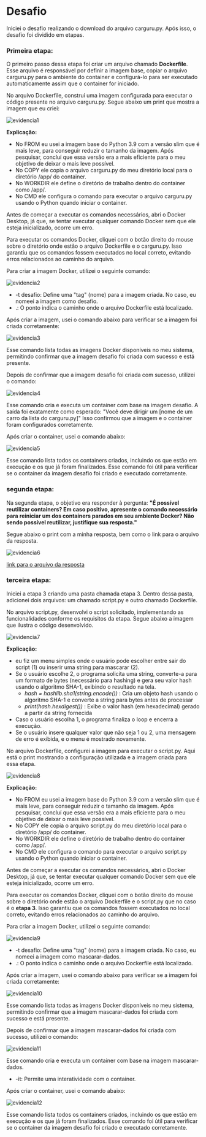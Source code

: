 # Desafio 

Iniciei o desafio realizando o download do arquivo carguru.py. Após isso, o desafio foi dividido em etapas.

### Primeira etapa:
O primeiro passo dessa etapa foi criar um arquivo chamado __Dockerfile__. Esse arquivo é responsável por definir a imagem base, copiar o arquivo carguru.py para o ambiente do container e configurá-lo para ser executado automaticamente assim que o container for iniciado.

No arquivo Dockerfile, construí uma imagem configurada para executar o código presente no arquivo carguru.py.  Segue abaixo um print que mostra a imagem que eu criei:

![evidencia1](../Evidencias/evidencia1.jpeg)

__Explicação:__ 
* No FROM eu usei a imagem base do Python 3.9 com a versão slim que é mais leve, para conseguir reduzir o tamanho da imagem. Após pesquisar, concluí que essa versão era a mais eficiente para o meu objetivo de deixar o mais leve possível.
* No COPY ele copia o arquivo carguru.py do meu diretório local para o diretório /app/ do container.
* No WORKDIR ele define o diretório de trabalho dentro do container como /app/. 
* No CMD ele configura o comando para executar o arquivo carguru.py usando o Python quando iniciar o container. 

Antes de começar a executar os comandos necessários, abri o Docker Desktop, já que, se tentar executar qualquer comando Docker sem que ele esteja inicializado, ocorre um erro. 

Para executar os comandos Docker, cliquei com o botão direito do mouse sobre o diretório onde estão o arquivo Dockerfile e o carguru.py. Isso garantiu que os comandos fossem executados no local correto, evitando erros relacionados ao caminho do arquivo.

Para criar a imagem Docker, utilizei o seguinte comando:

![evidencia2](../Evidencias/evidencia2.jpeg)

* -t desafio: Define uma "tag" (nome) para a imagem criada. No caso, eu nomeei a imagem como desafio.
* .: O ponto indica o caminho onde o arquivo Dockerfile está localizado.

Após criar a imagem, usei o comando abaixo para verificar se a imagem foi criada corretamente:

![evidencia3](../Evidencias/evidencia3.jpeg)

Esse comando lista todas as imagens Docker disponíveis no meu sistema, permitindo confirmar que a imagem desafio foi criada com sucesso e está presente.

Depois de confirmar que a imagem desafio foi criada com sucesso, utilizei o comando:

![evidencia4](../Evidencias/evidencia4.jpeg)

Esse comando cria e executa um container com base na imagem desafio.
A saída foi exatamente como esperado: "Você deve dirigir um [nome de um carro da lista do carguru.py]"
Isso confirmou que a imagem e o container foram configurados corretamente.

Após criar o container, usei o comando abaixo:

![evidencia5](../Evidencias/evidencia5.jpeg)

Esse comando lista todos os containers criados, incluindo os que estão em execução e os que já foram finalizados. Esse comando foi útil para verificar se o container da imagem desafio foi criado e executado corretamente.

### segunda etapa:

Na segunda etapa, o objetivo era responder à pergunta: __"É possível reutilizar containers? Em caso positivo, apresente o comando necessário para reiniciar um dos containers parados em seu ambiente Docker? Não sendo possível reutilizar, justifique sua resposta."__

Segue abaixo o print com a minha resposta, bem como o link para o arquivo da resposta.

![evidencia6](../Evidencias/evidencia6.jpeg)

[link para o arquivo da resposta](../Desafios/etapa2/resposta_etapa_2.md)

### terceira etapa:

Iniciei a etapa 3 criando uma pasta chamada etapa 3. Dentro dessa pasta, adicionei dois arquivos: um chamado script.py e outro chamado Dockerfile.

No arquivo script.py, desenvolvi o script solicitado, implementando as funcionalidades conforme os requisitos da etapa. Segue abaixo a imagem que ilustra o código desenvolvido.

![evidencia7](../Evidencias/evidencia7.jpeg)

__Explicação:__ 
* eu fiz um menu simples onde o usuário pode escolher entre sair do script (1) ou inserir uma string para mascarar (2).
* Se o usuário escolhe 2, o programa solicita uma string, converte-a para um formato de bytes (necessário para hashing) e gera seu valor hash usando o algoritmo SHA-1, exibindo o resultado na tela.
    *  *hash = hashlib.sha1(string.encode())* : Cria um objeto hash usando o algoritmo SHA-1 e converte a string para bytes antes de processar
    *  *print(hash.hexdigest())* : Exibe o valor hash (em hexadecimal) gerado a partir da string fornecida
* Caso o usuário escolha 1, o programa finaliza o loop e encerra a execução.
* Se o usuário insere qualquer valor que não seja 1 ou 2, uma mensagem de erro é exibida, e o menu é mostrado novamente.

No arquivo Dockerfile, configurei a imagem para executar o script.py. Aqui está o print mostrando a configuração utilizada e a imagem criada para essa etapa.

![evidencia8](../Evidencias/evidencia8.jpeg)

__Explicação:__ 
* No FROM eu usei a imagem base do Python 3.9 com a versão slim que é mais leve, para conseguir reduzir o tamanho da imagem. Após pesquisar, concluí que essa versão era a mais eficiente para o meu objetivo de deixar o mais leve possível.
* No COPY ele copia o arquivo script.py do meu diretório local para o diretório /app/ do container.
* No WORKDIR ele define o diretório de trabalho dentro do container como /app/. 
* No CMD ele configura o comando para executar o arquivo script.py usando o Python quando iniciar o container. 

Antes de começar a executar os comandos necessários, abri o Docker Desktop, já que, se tentar executar qualquer comando Docker sem que ele esteja inicializado, ocorre um erro. 

Para executar os comandos Docker, cliquei com o botão direito do mouse sobre o diretório onde estão o arquivo Dockerfile e o script.py que no caso é o __etapa 3__. Isso garantiu que os comandos fossem executados no local correto, evitando erros relacionados ao caminho do arquivo.

Para criar a imagem Docker, utilizei o seguinte comando:

![evidencia9]()

* -t desafio: Define uma "tag" (nome) para a imagem criada. No caso, eu nomeei a imagem como mascarar-dados.
* .: O ponto indica o caminho onde o arquivo Dockerfile está localizado.

Após criar a imagem, usei o comando abaixo para verificar se a imagem foi criada corretamente:

![evidencia10]()

Esse comando lista todas as imagens Docker disponíveis no meu sistema, permitindo confirmar que a imagem mascarar-dados foi criada com sucesso e está presente.

Depois de confirmar que a imagem mascarar-dados foi criada com sucesso, utilizei o comando:

![evidencia11]()

Esse comando cria e executa um container com base na imagem mascarar-dados.
* -it: Permite uma interatividade com o container.

Após criar o container, usei o comando abaixo:

![evidencia12]()

Esse comando lista todos os containers criados, incluindo os que estão em execução e os que já foram finalizados. Esse comando foi útil para verificar se o container da imagem desafio foi criado e executado corretamente.
